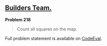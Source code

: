 [Builders Team.][ce]
--------------------

**Problem 218**

> Count all squares on the map.

Full problem statement is available on [CodeEval][ce].

[ce]: https://www.codeeval.com/browse/218/
      "View problem statement on CodeEval"
